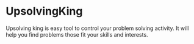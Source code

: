 # UpsolvingKing
Upsolving king is easy tool to control your problem solving activity. 
It will help you find problems those fit your skills and interests.
